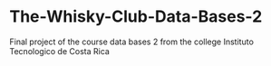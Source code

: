 # The-Whisky-Club-Data-Bases-2
Final project of the course data bases 2 from the college Instituto Tecnologico de Costa Rica

